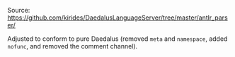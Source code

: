 Source: https://github.com/kirides/DaedalusLanguageServer/tree/master/antlr_parser/

Adjusted to conform to pure Daedalus (removed `meta` and `namespace`, added `nofunc`, and removed the comment channel).
